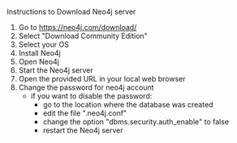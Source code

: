 Instructions to Download Neo4j server

1) Go to https://neo4j.com/download/ 
2) Select "Download Community Edition"
3) Select your OS
4) Install Neo4j
5) Open Neo4j
6) Start the Neo4j server
7) Open the provided URL in your local web browser
8) Change the password for neo4j account
   * if you want to disable the password:
     - go to the location where the database was created
     - edit the file ".neo4j.conf"
     - change the option "dbms.security.auth_enable" to false
     - restart the Neo4j server
